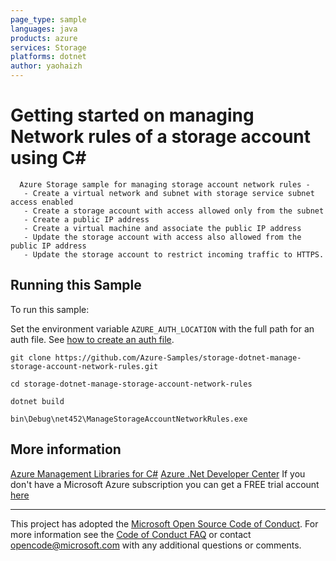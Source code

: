 ```yaml
---
page_type: sample
languages: java
products: azure
services: Storage
platforms: dotnet
author: yaohaizh
---
```


# Getting started on managing Network rules of a storage account using C# #

      Azure Storage sample for managing storage account network rules -
       - Create a virtual network and subnet with storage service subnet access enabled
       - Create a storage account with access allowed only from the subnet
       - Create a public IP address
       - Create a virtual machine and associate the public IP address
       - Update the storage account with access also allowed from the public IP address
       - Update the storage account to restrict incoming traffic to HTTPS.


## Running this Sample ##

To run this sample:

Set the environment variable `AZURE_AUTH_LOCATION` with the full path for an auth file. See [how to create an auth file](https://github.com/Azure/azure-libraries-for-net/blob/master/AUTH.md).

    git clone https://github.com/Azure-Samples/storage-dotnet-manage-storage-account-network-rules.git

    cd storage-dotnet-manage-storage-account-network-rules
  
    dotnet build
    
    bin\Debug\net452\ManageStorageAccountNetworkRules.exe

## More information ##

[Azure Management Libraries for C#](https://github.com/Azure/azure-sdk-for-net/tree/Fluent)
[Azure .Net Developer Center](https://azure.microsoft.com/en-us/develop/net/)
If you don't have a Microsoft Azure subscription you can get a FREE trial account [here](http://go.microsoft.com/fwlink/?LinkId=330212)

---

This project has adopted the [Microsoft Open Source Code of Conduct](https://opensource.microsoft.com/codeofconduct/). For more information see the [Code of Conduct FAQ](https://opensource.microsoft.com/codeofconduct/faq/) or contact [opencode@microsoft.com](mailto:opencode@microsoft.com) with any additional questions or comments.